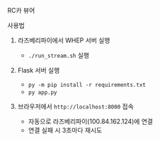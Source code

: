 RC카 뷰어

사용법
1) 라즈베리파이에서 WHEP 서버 실행
   - `./run_stream.sh` 실행

2) Flask 서버 실행
   - `py -m pip install -r requirements.txt`
   - `py app.py`

3) 브라우저에서 `http://localhost:8000` 접속
   - 자동으로 라즈베리파이(100.84.162.124)에 연결
   - 연결 실패 시 3초마다 재시도
